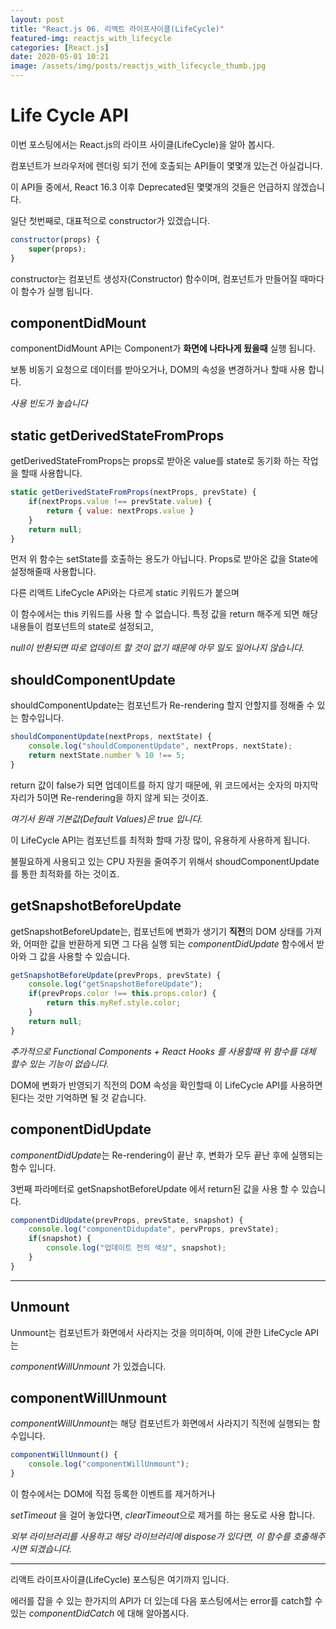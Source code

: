 ```yaml
---
layout: post
title: "React.js 06. 리액트 라이프사이클(LifeCycle)"
featured-img: reactjs_with_lifecycle
categories: [React.js]
date: 2020-05-01 10:21
image: /assets/img/posts/reactjs_with_lifecycle_thumb.jpg
---
```


# Life Cycle API

이번 포스팅에서는 React.js의 라이프 사이클(LifeCycle)을 알아 봅시다.

컴포넌트가 브라우저에 렌더링 되기 전에 호출되는 API들이 몇몇개 있는건 아실겁니다.

이 API들 중에서, React 16.3 이후 Deprecated된 몇몇개의 것들은 언급하지 않겠습니다.

일단 첫번째로, 대표적으로 constructor가 있겠습니다.

```javascript
constructor(props) {
    super(props);
}
```

constructor는 컴포넌트 생성자(Constructor) 함수이며, 컴포넌트가 만들어질 때마다 이 함수가 실행 됩니다.

## componentDidMount

componentDidMount API는 Component가 <b>화면에 나타나게 됬을때</b> 실행 됩니다.

보통 비동기 요청으로 데이터를 받아오거나, DOM의 속성을 변경하거나 할때 사용 합니다.

<i> 사용 빈도가 높습니다 </i>


## static getDerivedStateFromProps

getDerivedStateFromProps는 props로 받아온 value를 state로 동기화 하는 작업을 할때 사용합니다.

```javascript
static getDerivedStateFromProps(nextProps, prevState) {
    if(nextProps.value !== prevState.value) {
        return { value: nextProps.value }
    }
    return null;
}
```

먼저 위 함수는 setState를 호출하는 용도가 아닙니다. Props로 받아온 값을 State에 설정해줄때 사용합니다.

다른 리액트 LifeCycle APi와는 다르게 static 키워드가 붙으며

이 함수에서는 this 키워드를 사용 할 수 없습니다. 특정 값을 return 해주게 되면 해당 내용들이 컴포넌트의 state로 설정되고,

<i>null이 반환되면 따로 업데이트 할 것이 없기 때문에 아무 일도 일어나지 않습니다.</i>

## shouldComponentUpdate

shouldComponentUpdate는 컴포넌트가 Re-rendering 할지 안할지를 정해줄 수 있는 함수입니다.

```javascript
shouldComponentUpdate(nextProps, nextState) {
    console.log("shouldComponentUpdate", nextProps, nextState);
    return nextState.number % 10 !== 5;
}
```

return 값이 false가 되면 업데이트를 하지 않기 때문에, 위 코드에서는 숫자의 마지막 자리가 5이면
Re-rendering을 하지 않게 되는 것이죠.

<i> 여기서 원래 기본값(Default Values)은 true 입니다. </i>

이 LifeCycle API는 컴포넌트를 최적화 할때 가장 많이, 유용하게 사용하게 됩니다.

불필요하게 사용되고 있는 CPU 자원을 줄여주기 위해서 shoudComponentUpdate를 통한 최적화를 하는 것이죠.

## getSnapshotBeforeUpdate

getSnapshotBeforeUpdate는, 컴포넌트에 변화가 생기기 <b>직전</b>의 DOM 상태를 가져와, 어떠한 값을 반환하게 되면 그 다음 실행 되는 <i>componentDidUpdate</i> 함수에서 받아와 그 값을 사용할 수 있습니다.

```javascript
getSnapshotBeforeUpdate(prevProps, prevState) {
    console.log("getSnapshotBeforeUpdate");
    if(prevProps.color !== this.props.color) {
        return this.myRef.style.color;
    }
    return null;
}
```

<i>추가적으로 Functional Components + React Hooks 를 사용할때 위 함수를 대체 할수 있는 기능이 없습니다.</i>

DOM에 변화가 반영되기 직전의 DOM 속성을 확인할때 이 LifeCycle API를 사용하면 된다는 것만 기억하면 될 것 같습니다.

## componentDidUpdate

<i>componentDidUpdate</i>는  Re-rendering이 끝난 후, 변화가 모두 끝난 후에 실행되는 함수 입니다.

3번째 파라메터로 getSnapshotBeforeUpdate 에서 return된 값을 사용 할 수 있습니다.

```javascript
componentDidUpdate(prevProps, prevState, snapshot) {
    console.log("componentDidupdate", pervProps, prevState);
    if(snapshot) {
        console.log("업데이트 전의 색상", snapshot);
    }
}
```

***

## Unmount

Unmount는 컴포넌트가 화면에서 사라지는 것을 의미하며, 이에 관한 LifeCycle API는

<i>componentWillUnmount</i> 가 있겠습니다.

## componentWillUnmount

<i>componentWillUnmount</i>는 해당 컴포넌트가 화면에서 사라지기 직전에 실행되는 함수입니다.

```javascript
componentWillUnmount() {
    console.log("componentWillUnmount");
}
```

이 함수에서는 DOM에 직접 등록한 이벤트를 제거하거나 

<i>setTimeout</i> 을 걸어 놓았다면, <i>clearTimeout</i>으로 제거를 하는 용도로 사용 합니다.

<i> 외부 라이브러리를 사용하고 해당 라이브러리에 dispose가 있다면, 이 함수를 호출해주시면 되겠습니다.</i>

***

리액트 라이프사이클(LifeCycle) 포스팅은 여기까지 입니다. 

에러를 잡을 수 있는 한가지의 API가 더 있는데 다음 포스팅에서는 error를 catch할 수 있는 <i>componentDidCatch</i> 에 대해 알아봅시다.

